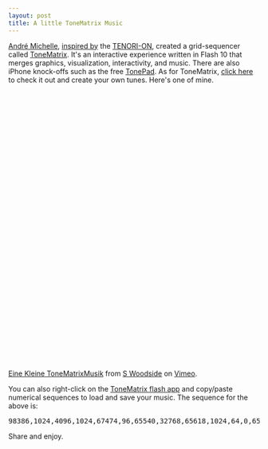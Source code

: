 ```yaml
---
layout: post
title: A little ToneMatrix Music
---
```



<a href="http://lab.andre-michelle.com/">André Michelle</a>, <a href="http://blog.andre-michelle.com/2009/the-amazing-ride-of-tonematrix/">inspired by</a> the <a href="http://tenori-on.yamaha-europe.com/uk/">TENORI-ON</a>, created a grid-sequencer called <a href="http://lab.andre-michelle.com/tonematrix">ToneMatrix</a>. It's an interactive experience written in Flash 10 that merges graphics, visualization, interactivity, and music. There are also iPhone knock-offs such as the free <a href="http://itunes.apple.com/us/app/tonepad/id315980301?mt=8">TonePad</a>. As for ToneMatrix, <a href="http://lab.andre-michelle.com/tonematrix">click here</a> to check it out and create your own tunes. Here's one of mine.

<object width="538" height="544"><param name="allowfullscreen" value="true" /><param name="allowscriptaccess" value="always" /><param name="movie" value="http://vimeo.com/moogaloop.swf?clip_id=8004647&amp;server=vimeo.com&amp;show_title=1&amp;show_byline=1&amp;show_portrait=0&amp;color=00ADEF&amp;fullscreen=1" /><embed src="http://vimeo.com/moogaloop.swf?clip_id=8004647&amp;server=vimeo.com&amp;show_title=1&amp;show_byline=1&amp;show_portrait=0&amp;color=00ADEF&amp;fullscreen=1" type="application/x-shockwave-flash" allowfullscreen="true" allowscriptaccess="always" width="538" height="544" /></object>

<a href="http://vimeo.com/8004647">Eine Kleine ToneMatrixMusik</a> from <a href="http://vimeo.com/user2746458">S Woodside</a> on <a href="http://vimeo.com">Vimeo</a>.

You can also right-click on the <a href="http://lab.andre-michelle.com/tonematrix">ToneMatrix flash app</a> and copy/paste numerical sequences to load and save your music. The sequence for the above is:

<pre>98386,1024,4096,1024,67474,96,65540,32768,65618,1024,64,0,65618,4,65600,0</pre>

Share and enjoy.
